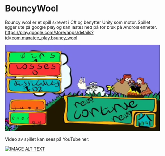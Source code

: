# BouncyWool

Bouncy wool er et spill skrevet i C# og benytter Unity som motor. Spillet ligger ute på google play og kan lastes ned på for bruk på Android enheter.
https://play.google.com/store/apps/details?id=com.manatee_play.bouncy_wool

![alt text](https://github.com/nicolaizen/BouncyWool/blob/main/bouncywool.jpg?raw=true)

Video av spillet kan sees på YouTube her: 

[![IMAGE ALT TEXT](http://img.youtube.com/vi/y3VfJnWSthM/0.jpg)](http://www.youtube.com/watch?v=y3VfJnWSthM "Bouncy wool")

